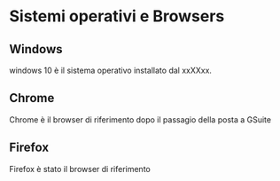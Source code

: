 # Sistemi operativi e Browsers

## Windows

windows 10 è il sistema operativo installato dal xxXXxx.

## Chrome

Chrome è il browser di riferimento dopo il passagio della posta a GSuite

## Firefox

Firefox è stato il browser di riferimento
